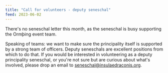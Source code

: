 ```yaml
---
title: "Call for volunteers - deputy seneschal"
feed: 2023-06-02
---
```


There's no seneschal letter this month, as the seneschal is busy supporting the Ormþing event team.

Speaking of teams: we want to make sure the principality itself is supported by a strong
team of officers. Deputy seneschals are excellent positions from which to do that.
If you would be interested in volunteering as a deputy principality seneschal,
or you're not sure but are curious about what's involved,
please drop an email to [seneschal@insulaedraconis.org](mailto:seneschal@insulaedraconis.org).
